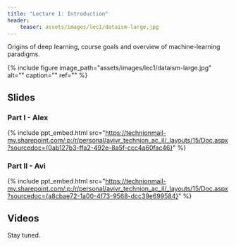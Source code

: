 ```yaml
---
title: "Lecture 1: Introduction"
header:
    teaser: assets/images/lec1/dataism-large.jpg
---
```


Origins of deep learning, course goals and overview of machine-learning
paradigms.

{% include figure
image_path="assets/images/lec1/dataism-large.jpg"
alt="" caption="" ref=""
%}

## Slides

### Part I - Alex

{% include ppt_embed.html src="https://technionmail-my.sharepoint.com/:p:/r/personal/avivr_technion_ac_il/_layouts/15/Doc.aspx?sourcedoc={0ab127b3-ffa2-492e-8a5f-ccc4a60fac46}" %}

### Part II - Avi

{% include ppt_embed.html src="https://technionmail-my.sharepoint.com/:p:/r/personal/avivr_technion_ac_il/_layouts/15/Doc.aspx?sourcedoc={a8cbae72-1a00-4f73-9568-dcc39e699584}" %}

## Videos

Stay tuned.
